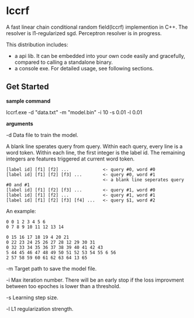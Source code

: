 lccrf
=====

A fast linear chain conditional random field(lccrf) implemention in C++. The resolver is l1-regularized sgd. Perceptron resolver is in progress.

This distribution includes:

  * a api lib. It can be embedded into your own code easily and gracefully, compared to calling a standalone binary.
  * a console exe. For detailed usage, see following sections.

## Get Started

**sample command**

lccrf.exe -d "data.txt" -m "model.bin" -i 10 -s 0.01 -l 0.01

**arguments**

-d Data file to train the model. 

A blank line sperates query from query. Within each query, every line is a word token. Within each line, the first integer is the label id. The remaining integers are features triggered at current word token.

    [label id] [f1] [f2] ...             <- query #0, word #0
    [label id] [f1] [f2] [f3] ...        <- query #0, word #1
                                         <- a blank line seperates query #0 and #1
    [label id] [f1] [f2] [f3] ...        <- query #1, word #0
    [label id] [f1] [f2] ...             <- query #1, word #1
    [label id] [f1] [f2] [f3] [f4] ...   <- query $1, word #2
    
An example:
        
    0 0 1 2 3 4 5 6
    0 7 8 9 10 11 12 13 14

    0 15 16 17 18 19 4 20 21
    0 22 23 24 25 26 27 28 12 29 30 31
    0 32 33 34 35 36 37 38 39 40 41 42 43
    5 44 45 46 47 48 49 50 51 52 53 54 55 6 56
    2 57 58 59 60 61 62 63 64 13 65


-m Target path to save the model file.

-i Max iteration number. There will be an early stop if the loss improvment between too epoches is lower than a threshold.

-s Learning step size.

-l L1 regularization strength.
